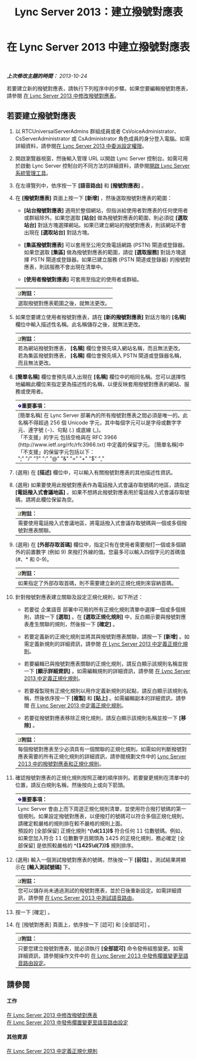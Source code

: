 ﻿---
title: Lync Server 2013：建立撥號對應表
TOCTitle: 建立撥號對應表
ms:assetid: d2fef3d0-7e78-4591-b712-d62ac71d71a5
ms:mtpsurl: https://technet.microsoft.com/zh-tw/library/Gg398909(v=OCS.15)
ms:contentKeyID: 49292407
ms.date: 08/10/2015
mtps_version: v=OCS.15
ms.translationtype: HT
---

# 在 Lync Server 2013 中建立撥號對應表

 

_**上次修改主題的時間：** 2013-10-24_

若要建立新的撥號對應表，請執行下列程序中的步驟。如果您要編輯撥號對應表，請參閱 [在 Lync Server 2013 中修改撥號對應表](lync-server-2013-modify-a-dial-plan.md)。

## 若要建立撥號對應表

1.  以 RTCUniversalServerAdmins 群組成員或者 CsVoiceAdministrator、CsServerAdministrator 或 CsAdministrator 角色成員的身分登入電腦。如需詳細資料，請參閱[在 Lync Server 2013 中委派設定權限](lync-server-2013-delegate-setup-permissions.md)。

2.  開啟瀏覽器視窗，然後輸入管理 URL 以開啟 Lync Server 控制台。如需可用於啟動 Lync Server 控制台的不同方法的詳細資料，請參閱[開啟 Lync Server 系統管理工具](lync-server-2013-open-lync-server-administrative-tools.md)。

3.  在左導覽列中，依序按一下 **\[語音路由\]** 和 **\[撥號對應表\]** 。

4.  在 **\[撥號對應表\]** 頁面上按一下 **\[新增\]** ，然後選取撥號對應表的範圍：
    
      - **\[站台撥號對應表\]** 適用於整個網站，但指派給使用者對應表的任何使用者或群組除外。如果您選取 **\[站台\]** 做為撥號對應表的範圍，則必須從 **\[選取站台\]** 對話方塊選擇網站。如果已建立網站的撥號對應表，則該網站不會出現在 **\[選取站台\]** 對話方塊。
    
      - **\[集區撥號對應表\]** 可以套用至公用交換電話網路 (PSTN) 閘道或登錄器。如果您選取 **\[集區\]** 做為撥號對應表的範圍，請從 **\[選取服務\]** 對話方塊選擇 PSTN 閘道或登錄器。如果已建立服務 (PSTN 閘道或登錄器) 的撥號對應表，則該服務不會出現在清單中。
    
      - **\[使用者撥號對應表\]** 可套用至指定的使用者或群組。
    
    <table>
    <thead>
    <tr class="header">
    <th><img src="images/Gg398811.note(OCS.15).gif" title="note" alt="note" />附註：</th>
    </tr>
    </thead>
    <tbody>
    <tr class="odd">
    <td>選取撥號對應表範圍之後，就無法更改。</td>
    </tr>
    </tbody>
    </table>


5.  如果您要建立使用者撥號對應表，請在 **\[新的撥號對應表\]** 對話方塊的 **\[名稱\]** 欄位中輸入描述性名稱。此名稱儲存之後，就無法更改。
    
    <table>
    <thead>
    <tr class="header">
    <th><img src="images/Gg398811.note(OCS.15).gif" title="note" alt="note" />附註：</th>
    </tr>
    </thead>
    <tbody>
    <tr class="odd">
    <td>若為網站撥號對應表， <strong>[名稱]</strong> 欄位會預先填入網站名稱，而且無法更改。<br />
    若為集區撥號對應表， <strong>[名稱]</strong> 欄位會預先填入 PSTN 閘道或登錄器名稱，而且無法更改。</td>
    </tr>
    </tbody>
    </table>


6.  **\[簡單名稱\]** 欄位會預先填入出現在 **\[名稱\]** 欄位中的相同名稱。您可以選擇性地編輯此欄位來指定更為描述性的名稱，以便反映套用撥號對應表的網站、服務或使用者。
    
    <table>
    <thead>
    <tr class="header">
    <th><img src="images/Gg412908.important(OCS.15).gif" title="important" alt="important" />重要事項：</th>
    </tr>
    </thead>
    <tbody>
    <tr class="odd">
    <td>[簡單名稱] 在 Lync Server 部署內的所有撥號對應表之間必須是唯一的。此名稱不得超過 256 個 Unicode 字元，其中每個字元可以是字母或數字字元、連字號 (-)、句點 (.) 或底線 (_)。<br />
    「不支援」的字元 包括空格與在 RFC 3966 (http://www.ietf.org/rfc/rfc3966.txt) 中定義的保留字元。 [簡單名稱]中「不支援」的保留字元包括以下：<br />
    &quot;;&quot; &quot;/&quot; &quot;?&quot; &quot;:&quot; &quot;@&quot; &quot;&amp;&quot; &quot;=&quot; &quot;+&quot; &quot;$&quot; &quot;,&quot;</td>
    </tr>
    </tbody>
    </table>


7.  (選用) 在 **\[描述\]** 欄位中，可以輸入有關撥號對應表的其他描述性資訊。

8.  (選用) 如果要使用此撥號對應表作為電話撥入式會議存取號碼的地區，請指定 **\[電話撥入式會議地區\]** 。如果不想將此撥號對應表用於電話撥入式會議存取號碼，請將此欄位保留為空。
    
    <table>
    <thead>
    <tr class="header">
    <th><img src="images/Gg398811.note(OCS.15).gif" title="note" alt="note" />附註：</th>
    </tr>
    </thead>
    <tbody>
    <tr class="odd">
    <td>需要使用電話撥入式會議地區，將電話撥入式會議存取號碼與一個或多個撥號對應表關聯。</td>
    </tr>
    </tbody>
    </table>


9.  (選用) 在 **\[外部存取首碼\]** 欄位中，指定只有在使用者需要撥打一個或多個額外的前置數字 (例如 9) 來撥打外線的值。您最多可以輸入四個字元的首碼值 (\#、\* 和 0-9)。
    
    <table>
    <thead>
    <tr class="header">
    <th><img src="images/Gg398811.note(OCS.15).gif" title="note" alt="note" />附註：</th>
    </tr>
    </thead>
    <tbody>
    <tr class="odd">
    <td>如果指定了外部存取首碼，則不需要建立新的正規化規則來容納首碼。</td>
    </tr>
    </tbody>
    </table>


10. 針對撥號對應表建立關聯及設定正規化規則，如下所述：
    
      - 若要從 企業語音 部署中可用的所有正規化規則清單中選擇一個或多個規則，請按一下 **\[選取\]** 。在 **\[選取正規化規則\]** 中，反白顯示要與撥號對應表產生關聯的規則，然後按一下 **\[確定\]** 。
    
      - 若要定義新的正規化規則並將其與撥號對應表關聯，請按一下 **\[新增\]** 。如需定義新規則的詳細資訊，請參閱 [在 Lync Server 2013 中定義正規化規則](lync-server-2013-defining-normalization-rules.md)。
    
      - 若要編輯已與撥號對應表關聯的正規化規則，請反白顯示該規則名稱並按一下 **\[顯示詳細資訊\]** 。如需編輯規則的詳細資訊，請參閱 [在 Lync Server 2013 中定義正規化規則](lync-server-2013-defining-normalization-rules.md)。
    
      - 若要複製現有正規化規則以用作定義新規則的起點，請反白顯示該規則名稱，然後依序按一下 **\[複製\]** 和 **\[貼上\]** 。如需編輯副本的詳細資訊，請參閱 [在 Lync Server 2013 中定義正規化規則](lync-server-2013-defining-normalization-rules.md)。
    
      - 若要從撥號對應表移除正規化規則，請反白顯示該規則名稱並按一下 **\[移除\]** 。
    
    <table>
    <thead>
    <tr class="header">
    <th><img src="images/Gg398811.note(OCS.15).gif" title="note" alt="note" />附註：</th>
    </tr>
    </thead>
    <tbody>
    <tr class="odd">
    <td>每個撥號對應表至少必須具有一個關聯的正規化規則。如需如何判斷撥號對應表需要的所有正規化規則的詳細資訊，請參閱規劃文件中的 <a href="lync-server-2013-dial-plans-and-normalization-rules.md">Lync Server 2013 中的撥號對應表和正規化規則</a>。</td>
    </tr>
    </tbody>
    </table>


11. 確認撥號對應表的正規化規則按照正確的順序排列。若要變更規則在清單中的位置，請反白規則名稱，然後按向上或向下箭頭。
    
    <table>
    <thead>
    <tr class="header">
    <th><img src="images/Gg412908.important(OCS.15).gif" title="important" alt="important" />重要事項：</th>
    </tr>
    </thead>
    <tbody>
    <tr class="odd">
    <td>Lync Server 會由上而下周遊正規化規則清單，並使用符合撥打號碼的第一個規則。如果設定撥號對應表，以便撥打的號碼可以符合多個正規化規則，請確定較嚴格的規則排在較不嚴格的規則上面。<br />
    預設的 [全部保留] 正規化規則 <strong>^(\d{11})$</strong> 符合任何 11 位數號碼。例如，如果您加入符合 11 位數數字且開頭為 1425 的正規化規則，務必確定 [全部保留] 是依照較嚴格的 <strong>^(1425\d{7})$</strong> 規則排序。</td>
    </tr>
    </tbody>
    </table>


12. (選用) 輸入一個測試撥號對應表的號碼，然後按一下 **\[前往\]** 。測試結果將顯示在 **\[輸入測試號碼\]** 下。
    
    <table>
    <thead>
    <tr class="header">
    <th><img src="images/Gg398811.note(OCS.15).gif" title="note" alt="note" />附註：</th>
    </tr>
    </thead>
    <tbody>
    <tr class="odd">
    <td>您可以儲存尚未通過測試的撥號對應表，並於日後重新設定。如需詳細資訊，請參閱 <a href="lync-server-2013-test-voice-routing.md">在 Lync Server 2013 中測試語音路由</a>。</td>
    </tr>
    </tbody>
    </table>


13. 按一下 \[確定\] 。

14. 在 \[撥號對應表\] 頁面上，依序按一下 \[認可\] 和 \[全部認可\] 。
    
    <table>
    <thead>
    <tr class="header">
    <th><img src="images/Gg398811.note(OCS.15).gif" title="note" alt="note" />附註：</th>
    </tr>
    </thead>
    <tbody>
    <tr class="odd">
    <td>只要您建立撥號對應表，就必須執行 <strong>[全部認可]</strong> 命令發佈組態變更。如需詳細資訊，請參閱操作文件中的 <a href="lync-server-2013-publish-pending-changes-to-the-voice-routing-configuration.md">在 Lync Server 2013 中發佈擱置變更至語音路由設定</a>。</td>
    </tr>
    </tbody>
    </table>


## 請參閱

#### 工作

[在 Lync Server 2013 中修改撥號對應表](lync-server-2013-modify-a-dial-plan.md)  
[在 Lync Server 2013 中發佈擱置變更至語音路由設定](lync-server-2013-publish-pending-changes-to-the-voice-routing-configuration.md)  

#### 其他資源

[在 Lync Server 2013 中定義正規化規則](lync-server-2013-defining-normalization-rules.md)


